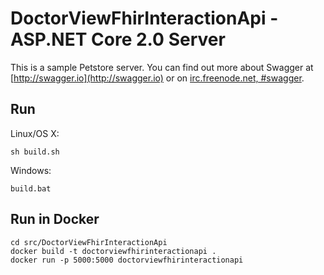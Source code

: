# DoctorViewFhirInteractionApi - ASP.NET Core 2.0 Server

This is a sample Petstore server.  You can find out more about Swagger at [http://swagger.io](http://swagger.io) or on [irc.freenode.net, #swagger](http://swagger.io/irc/). 

## Run

Linux/OS X:

```
sh build.sh
```

Windows:

```
build.bat
```

## Run in Docker

```
cd src/DoctorViewFhirInteractionApi
docker build -t doctorviewfhirinteractionapi .
docker run -p 5000:5000 doctorviewfhirinteractionapi
```
